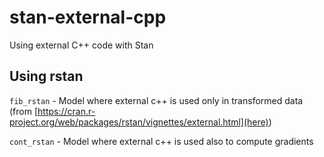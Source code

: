 # stan-external-cpp
Using external C++ code with Stan

## Using rstan

`fib_rstan` - Model where external c++ is used only in transformed data (from [https://cran.r-project.org/web/packages/rstan/vignettes/external.html](here))

`cont_rstan` - Model where external c++ is used also to compute gradients
